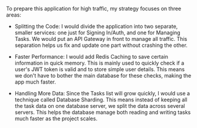 To prepare this application for high traffic, my strategy focuses on three areas:

- Splitting the Code: I would divide the application into two separate, smaller services: one just for Signing In/Auth, and one for Managing Tasks. We would put an API Gateway in front to manage all traffic. This separation helps us fix and update one part without crashing the other.


- Faster Performance: I would add Redis Caching to save certain information in quick memory. This is mainly used to quickly check if a user's JWT token is valid and to store simple user details. This means we don't have to bother the main database for these checks, making the app much faster.


- Handling More Data: Since the Tasks list will grow quickly, I would use a technique called Database Sharding. This means instead of keeping all the task data on one database server, we split the data across several servers. This helps the database manage both reading and writing tasks much faster as the project scales.